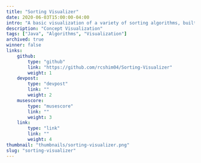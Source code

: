 ```yaml
---
title: "Sorting Visualizer"
date: 2020-06-03T15:00:00-04:00
intro: "A basic visualization of a variety of sorting algorithms, built in Java."
description: "Concept Visualization"
tags: ["Java", "Algorithms", "Visualization"]
archived: true
winner: false
links: 
    github: 
        type: "github"
        link: "https://github.com/rcshim04/Sorting-Visualizer"
        weight: 1
    devpost:
        type: "devpost"
        link: ""
        weight: 2
    musescore:
        type: "musescore"
        link: ""
        weight: 3
    link:
        type: "link"
        link: ""
        weight: 4
thumbnail: "thumbnails/sorting-visualizer.png"
slug: "sorting-visualizer"
---
```


